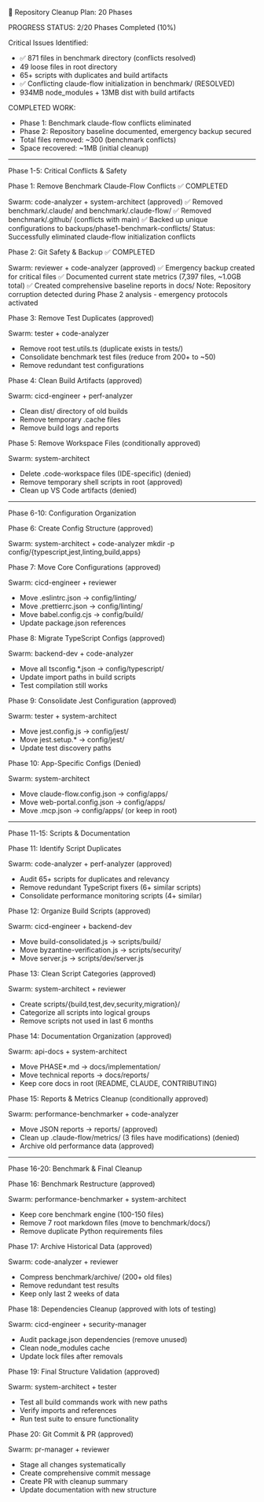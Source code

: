🚀 Repository Cleanup Plan: 20 Phases

  PROGRESS STATUS: 2/20 Phases Completed (10%)

  Critical Issues Identified:

  - ✅ 871 files in benchmark directory (conflicts resolved)
  - 49 loose files in root directory
  - 65+ scripts with duplicates and build artifacts
  - ✅ Conflicting claude-flow initialization in benchmark/ (RESOLVED)
  - 934MB node_modules + 13MB dist with build artifacts

  COMPLETED WORK:
  - Phase 1: Benchmark claude-flow conflicts eliminated
  - Phase 2: Repository baseline documented, emergency backup secured
  - Total files removed: ~300 (benchmark conflicts)
  - Space recovered: ~1MB (initial cleanup)

  ---
  Phase 1-5: Critical Conflicts & Safety

  Phase 1: Remove Benchmark Claude-Flow Conflicts ✅ COMPLETED

  Swarm: code-analyzer + system-architect (approved)
  ✅ Removed benchmark/.claude/ and benchmark/.claude-flow/
  ✅ Removed benchmark/.github/ (conflicts with main)
  ✅ Backed up unique configurations to backups/phase1-benchmark-conflicts/
  Status: Successfully eliminated claude-flow initialization conflicts

  Phase 2: Git Safety & Backup ✅ COMPLETED

  Swarm: reviewer + code-analyzer (approved)
  ✅ Emergency backup created for critical files
  ✅ Documented current state metrics (7,397 files, ~1.0GB total)
  ✅ Created comprehensive baseline reports in docs/
  Note: Repository corruption detected during Phase 2 analysis - emergency protocols activated

  Phase 3: Remove Test Duplicates (approved)

  Swarm: tester + code-analyzer
  - Remove root test.utils.ts (duplicate exists in tests/)
  - Consolidate benchmark test files (reduce from 200+ to ~50)
  - Remove redundant test configurations

  Phase 4: Clean Build Artifacts (approved)

  Swarm: cicd-engineer + perf-analyzer
  - Clean dist/ directory of old builds
  - Remove temporary .cache files
  - Remove build logs and reports

  Phase 5: Remove Workspace Files (conditionally approved)

  Swarm: system-architect
  - Delete .code-workspace files (IDE-specific) (denied)
  - Remove temporary shell scripts in root (approved)
  - Clean up VS Code artifacts (denied)

  ---
  Phase 6-10: Configuration Organization

  Phase 6: Create Config Structure  (approved)

  Swarm: system-architect + code-analyzer
  mkdir -p config/{typescript,jest,linting,build,apps}

  Phase 7: Move Core Configurations  (approved)

  Swarm: cicd-engineer + reviewer
  - Move .eslintrc.json → config/linting/
  - Move .prettierrc.json → config/linting/
  - Move babel.config.cjs → config/build/
  - Update package.json references

  Phase 8: Migrate TypeScript Configs  (approved)

  Swarm: backend-dev + code-analyzer
  - Move all tsconfig.*.json → config/typescript/
  - Update import paths in build scripts
  - Test compilation still works

  Phase 9: Consolidate Jest Configuration  (approved)

  Swarm: tester + system-architect
  - Move jest.config.js → config/jest/
  - Move jest.setup.* → config/jest/
  - Update test discovery paths

  Phase 10: App-Specific Configs (Denied)

  Swarm: system-architect
  - Move claude-flow.config.json → config/apps/
  - Move web-portal.config.json → config/apps/
  - Move .mcp.json → config/apps/ (or keep in root)

  ---
  Phase 11-15: Scripts & Documentation

  Phase 11: Identify Script Duplicates

  Swarm: code-analyzer + perf-analyzer  (approved)
  - Audit 65+ scripts for duplicates and relevancy
  - Remove redundant TypeScript fixers (6+ similar scripts)
  - Consolidate performance monitoring scripts (4+ similar)

  Phase 12: Organize Build Scripts  (approved)

  Swarm: cicd-engineer + backend-dev
  - Move build-consolidated.js → scripts/build/
  - Move byzantine-verification.js → scripts/security/
  - Move server.js → scripts/dev/server.js

  Phase 13: Clean Script Categories  (approved)

  Swarm: system-architect + reviewer
  - Create scripts/{build,test,dev,security,migration}/
  - Categorize all scripts into logical groups
  - Remove scripts not used in last 6 months

  Phase 14: Documentation Organization  (approved)

  Swarm: api-docs + system-architect
  - Move PHASE*.md → docs/implementation/
  - Move technical reports → docs/reports/
  - Keep core docs in root (README, CLAUDE, CONTRIBUTING)

  Phase 15: Reports & Metrics Cleanup (conditionally approved)

  Swarm: performance-benchmarker + code-analyzer
  - Move JSON reports → reports/  (approved)
  - Clean up .claude-flow/metrics/ (3 files have modifications) (denied)
  - Archive old performance data  (approved)

  ---
  Phase 16-20: Benchmark & Final Cleanup

  Phase 16: Benchmark Restructure  (approved)

  Swarm: performance-benchmarker + system-architect
  - Keep core benchmark engine (100-150 files)
  - Remove 7 root markdown files (move to benchmark/docs/)
  - Remove duplicate Python requirements files

  Phase 17: Archive Historical Data  (approved)

  Swarm: code-analyzer + reviewer
  - Compress benchmark/archive/ (200+ old files)
  - Remove redundant test results
  - Keep only last 2 weeks of data

  Phase 18: Dependencies Cleanup  (approved with lots of testing)

  Swarm: cicd-engineer + security-manager
  - Audit package.json dependencies (remove unused)
  - Clean node_modules cache
  - Update lock files after removals

  Phase 19: Final Structure Validation  (approved)

  Swarm: system-architect + tester
  - Test all build commands work with new paths
  - Verify imports and references
  - Run test suite to ensure functionality

  Phase 20: Git Commit & PR  (approved)

  Swarm: pr-manager + reviewer
  - Stage all changes systematically
  - Create comprehensive commit message
  - Create PR with cleanup summary
  - Update documentation with new structure